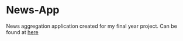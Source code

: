 # News-App
News aggregation application created for my final year project. 
Can be found at [here](https://news.iwanmoreton.com)

